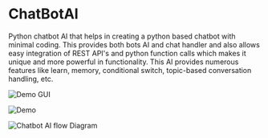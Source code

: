 
# ChatBotAI
Python chatbot AI that helps in creating a python based chatbot with
minimal coding. This provides both bots AI and chat handler and also
allows easy integration of REST API's and python function calls which
makes it unique and more powerful in functionality. This AI provides
numerous features like learn, memory, conditional switch, topic-based
conversation handling, etc.


![Demo GUI](https://raw.githubusercontent.com/ahmadfaizalbh/Chatbot/master/images/demo_gui.gif)

![Demo](https://raw.githubusercontent.com/ahmadfaizalbh/Chatbot/master/images/demo.gif)

![Chatbot AI flow Diagram](https://raw.githubusercontent.com/ahmadfaizalbh/Chatbot/master/images/ChatBot%20AI.png)

